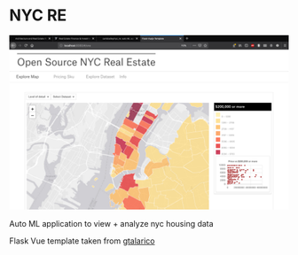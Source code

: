 # NYC RE

![image did not load](preview.png?raw=true "Site Preview")

Auto ML application to view + analyze nyc housing data

Flask Vue template taken from [gtalarico](https://github.com/gtalarico/flask-vuejs-template)
